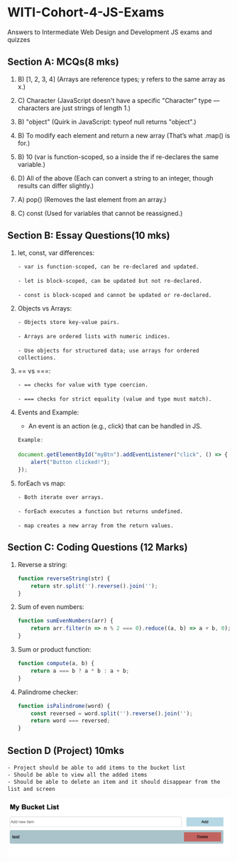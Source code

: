 # WITI-Cohort-4-JS-Exams
Answers to Intermediate Web Design and Development JS exams and quizzes

## Section A: MCQs(8 mks)
1. B) [1, 2, 3, 4]
(Arrays are reference types; y refers to the same array as x.)

2. C) Character
(JavaScript doesn't have a specific "Character" type — characters are just strings of length 1.)

3. B) "object"
(Quirk in JavaScript: typeof null returns "object".)

4. B) To modify each element and return a new array
(That’s what .map() is for.)

5. B) 10
(var is function-scoped, so a inside the if re-declares the same variable.)

6. D) All of the above
(Each can convert a string to an integer, though results can differ slightly.)

7. A) pop()
(Removes the last element from an array.)

8. C) const
(Used for variables that cannot be reassigned.)


## Section B: Essay Questions(10 mks)

1. let, const, var differences:

    ```
    - var is function-scoped, can be re-declared and updated.

    - let is block-scoped, can be updated but not re-declared.

    - const is block-scoped and cannot be updated or re-declared.
    ```

2. Objects vs Arrays:

    ```
    - Objects store key-value pairs.

    - Arrays are ordered lists with numeric indices.

    - Use objects for structured data; use arrays for ordered collections.
    ```

3. == vs ===:

    ```
    - == checks for value with type coercion.

    - === checks for strict equality (value and type must match).
    ```

4. Events and Example:
    - An event is an action (e.g., click) that can be handled in JS.
    ```js
    Example:

    document.getElementById("myBtn").addEventListener("click", () => {
        alert("Button clicked!");
    });
    ```

5. forEach vs map:

    ```
    - Both iterate over arrays.

    - forEach executes a function but returns undefined.

    - map creates a new array from the return values.
    ```

## Section C: Coding Questions (12 Marks)
1. Reverse a string:
    ```js
    function reverseString(str) {
        return str.split('').reverse().join('');
    }
    ```
2. Sum of even numbers:
    ```js
    function sumEvenNumbers(arr) {
        return arr.filter(n => n % 2 === 0).reduce((a, b) => a + b, 0);
    }
    ```
3. Sum or product function:
    ```js
    function compute(a, b) {
        return a === b ? a * b : a + b;
    }
    ```
4. Palindrome checker:
    ```js
    function isPalindrome(word) {
        const reversed = word.split('').reverse().join('');
        return word === reversed;
    }
    ```

## Section D (Project) 10mks
```
- Project should be able to add items to the bucket list
- Should be able to view all the added items
- Should be able to delete an item and it should disappear from the list and screen
```
![screenshot](./app.png)